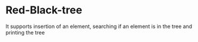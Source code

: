 # Red-Black-tree
It supports insertion of an element, searching if an element is in the tree
and printing the tree
